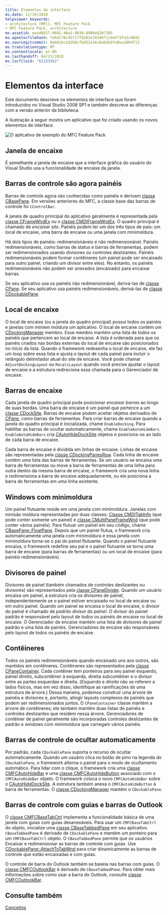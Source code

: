 ```yaml
---
title: Elementos da interface
ms.date: 11/19/2018
helpviewer_keywords:
- architecture [MFC], MFC Feature Pack
- MFC Feature Pack, architecture
ms.assetid: eead6827-9602-40a3-8038-8986e8207385
ms.openlocfilehash: fa6dc78c95717f9201e18346f1cbe573fa3c48d2
ms.sourcegitcommit: 0ab61bc3d2b6cfbd52a16c6ab2b97a8ea1864f12
ms.translationtype: MT
ms.contentlocale: pt-BR
ms.lasthandoff: 04/23/2019
ms.locfileid: "62153562"
---
```

# <a name="interface-elements"></a>Elementos da interface

Este documento descreve os elementos de interface que foram introduzidos no Visual Studio 2008 SP1 e também descreve as diferenças com a versão anterior da biblioteca.

A ilustração a seguir mostra um aplicativo que foi criado usando os novos elementos de interface.

![O aplicativo de exemplo do MFC Feature Pack](../mfc/media/mfc_featurepack.png "o aplicativo de exemplo do MFC Feature Pack")

## <a name="window-docking"></a>Janela de encaixe

É semelhante a janela de encaixe que a interface gráfica do usuário do Visual Studio usa a funcionalidade de encaixe da janela.

## <a name="control-bars-are-now-panes"></a>Barras de controle são agora painéis

Barras de controle agora são conhecidas como painéis e derivam [classe CBasePane](../mfc/reference/cbasepane-class.md). Em versões anteriores do MFC, a classe base das barras de controle foi `CControlBar`.

A janela de quadro principal do aplicativo geralmente é representada pela [classe CFrameWndEx](../mfc/reference/cframewndex-class.md) ou o [classe CMDIFrameWndEx](../mfc/reference/cmdiframewndex-class.md). O quadro principal é chamado de *encaixar site*. Painéis podem ter um dos três tipos de pais: um local de encaixe, uma barra de encaixe ou uma janela com minimoldura.

Há dois tipos de painéis: redimensionáveis e não redimensionável. Painéis redimensionáveis, como barras de status e barras de ferramentas, podem ser redimensionados usando divisores ou controles deslizantes. Painéis redimensionáveis podem formar contêineres (um painel pode ser encaixado para outro painel, criando um divisor entre eles). No entanto, os painéis redimensionáveis não podem ser anexados (encaixado) para encaixar barras.

Se seu aplicativo usa os painéis não redimensionável, derivá-las de [classe CPane](../mfc/reference/cpane-class.md).  Se seu aplicativo usa painéis redimensionáveis, derivá-las de [classe CDockablePane](../mfc/reference/cdockablepane-class.md)

## <a name="dock-site"></a>Local de encaixe

O local de encaixe (ou a janela do quadro principal) possui todos os painéis e janelas com miniem moldura um aplicativo. O local de encaixe contém um [CDockingManager](../mfc/reference/cdockingmanager-class.md) membro. Esse membro mantém uma lista de todos os painéis que pertencem ao local de encaixe. A lista é ordenada para que os painéis criados nas bordas externas do local de encaixe são posicionados no início da lista. Quando o framework redesenha o local de encaixe, ele faz um loop sobre essa lista e ajusta o layout de cada painel para incluir o retângulo delimitador atual do site de encaixe. Você pode chamar `AdjustDockingLayout` ou `RecalcLayout` quando você precise ajustar o layout de encaixe e a estrutura redireciona essa chamada para o Gerenciador de encaixe.

## <a name="dock-bars"></a>Barras de encaixe

Cada janela de quadro principal pode posicionar *encaixar barras* ao longo de suas bordas. Uma barra de encaixe é um painel que pertence a um [classe CDockSite](../mfc/reference/cdocksite-class.md). Barras de encaixe podem aceitar objetos derivados de [CPane](../mfc/reference/cpane-class.md), como barras de ferramentas. Para criar barras de encaixe quando a janela do quadro principal é inicializada, chame `EnableDocking`. Para habilitar as barras de ocultar automaticamente, chame `EnableAutoHideBars`. `EnableAutoHideBars` cria [CAutoHideDockSite](../mfc/reference/cautohidedocksite-class.md) objetos e posiciona-os ao lado de cada barra de encaixe.

Cada barra de encaixe é dividida em linhas de encaixe. Linhas de encaixe são representadas pela [classe CDockingPanesRow](../mfc/reference/cdockingpanesrow-class.md). Cada linha de encaixe contém uma lista das barras de ferramentas. Se um usuário se encaixa uma barra de ferramentas ou move a barra de ferramentas de uma linha para outra dentro da mesma barra de encaixe, o framework cria uma nova linha e redimensiona a barra de encaixe adequadamente, ou ele posiciona a barra de ferramentas em uma linha existente.

## <a name="mini-frame-windows"></a>Windows com minimoldura

Um painel flutuante reside em uma janela com minimoldura. Janelas com minisão moldura representadas por duas classes: [Classe CMDITabInfo](../mfc/reference/cmditabinfo-class.md) (que pode conter somente um painel) e [classe CMultiPaneFrameWnd](../mfc/reference/cmultipaneframewnd-class.md) (que pode conter vários painéis). Para flutuar um painel em seu código, chame [CBasePane::FloatPane](../mfc/reference/cbasepane-class.md#floatpane). Depois que um painel flutua, o framework cria automaticamente uma janela com minimoldura e essa janela com minimoldura torna-se o pai do painel flutuante. Quando o painel flutuante encaixa, o framework redefine seu pai e o painel flutuante se torna uma barra de encaixe (para barras de ferramentas) ou um local de encaixe (para painéis redimensionáveis).

## <a name="pane-dividers"></a>Divisores de painel

Divisores de painel (também chamados de controles deslizantes ou divisores) são representados pela [classe CPaneDivider](../mfc/reference/cpanedivider-class.md). Quando um usuário encaixa um painel, a estrutura cria os divisores de painel, independentemente se o painel estiver encaixado no local de encaixe ou em outro painel. Quando um painel se encaixa o local de encaixe, o divisor do painel é chamado de *padrão divisor do painel*. O divisor do painel padrão é responsável pelo layout de todos os painéis de encaixe no local de encaixe. O Gerenciador de encaixe mantém uma lista de divisores de painel padrão e uma lista de painéis. Gerenciadores de encaixe são responsáveis pelo layout de todos os painéis de encaixe.

## <a name="containers"></a>Contêineres

Todos os painéis redimensionáveis quando encaixado uns aos outros, são mantidos em contêineres. Contêineres são representados pela [classe CPaneContainer](../mfc/reference/cpanecontainer-class.md). Cada contêiner tem ponteiros para seu painel esquerdo, painel direito, subcontêiner à esquerda, direita subcontêiner e o divisor entre as partes esquerdas e direita. (*Esquerda* e *direita* não se referem a lados físicos, mas em vez disso, identifique as ramificações de uma estrutura de árvore.) Dessa maneira, podemos construir uma árvore de painéis e divisores e, portanto, atingir layouts complexos de painéis que podem ser redimensionados juntos. O `CPaneContainer` classe mantém a árvore de contêineres; ele também mantém duas listas de painéis e controles deslizantes que residem nessa árvore. Gerenciadores de contêiner de painel geralmente são incorporadas controles deslizantes de padrão e windows com minimoldura que carregam vários painéis.

## <a name="auto-hide-control-bars"></a>Barras de controle de ocultar automaticamente

Por padrão, cada `CDockablePane` suporta o recurso de ocultar automaticamente. Quando um usuário clica no botão de pino na legenda do `CDockablePane`, o framework alterna o painel para o modo de ocultamento automático. Para lidar com o clique, o framework cria uma [classe CMFCAutoHideBar](../mfc/reference/cmfcautohidebar-class.md) e uma [classe CMFCAutoHideButton](../mfc/reference/cmfcautohidebutton-class.md) associado com o `CMFCAutoHideBar` objeto. O framework coloca o novo `CMFCAutoHideBar` sobre o [CAutoHideDockSite](../mfc/reference/cautohidedocksite-class.md). A estrutura também anexa o `CMFCAutoHideButton` à barra de ferramentas. O [classe CDockingManager](../mfc/reference/cdockingmanager-class.md) mantém o `CDockablePane`.

## <a name="tabbed-control-bars-and-outlook-bars"></a>Barras de controle com guias e barras de Outlook

O [classe CMFCBaseTabCtrl](../mfc/reference/cmfcbasetabctrl-class.md) implementa a funcionalidade básica de uma janela com guias com guias desanexáveis. Para usar um `CMFCBaseTabCtrl` do objeto, inicialize uma [classe CBaseTabbedPane](../mfc/reference/cbasetabbedpane-class.md) em seu aplicativo. `CBaseTabbedPane` é derivado de `CDockablePane` e mantém um ponteiro para um `CMFCBaseTabCtrl` objeto. O `CBaseTabbedPane` permite que os usuários Encaixar e redimensionar as barras de controle com guias. Use [CDockablePane::AttachToTabWnd](../mfc/reference/cdockablepane-class.md#attachtotabwnd) para criar dinamicamente as barras de controle que estão encaixadas e com guias.

O controle de barra do Outlook também se baseia nas barras com guias. O [classe CMFCOutlookBar](../mfc/reference/cmfcoutlookbar-class.md) é derivado de `CBaseTabbedPane`. Para obter mais informações sobre como usar a barra do Outlook, consulte [classe CMFCOutlookBar](../mfc/reference/cmfcoutlookbar-class.md).

## <a name="see-also"></a>Consulte também

[Conceitos](../mfc/mfc-concepts.md)
